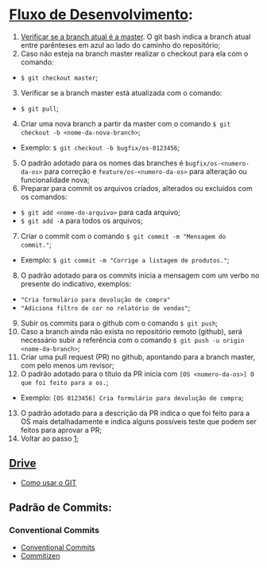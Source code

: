 # [Fluxo de Desenvolvimento](#fluxo-de-desenvolvimento):
1) [Verificar se a branch atual é a master](#step-1). 
   O git bash indica a branch atual entre parênteses em azul ao lado do caminho do repositório;
2) Caso não esteja na branch master realizar o checkout para ela com o comando:
 - `$ git checkout master`;
3) Verificar se a branch master está atualizada com o comando:
 - `$ git pull`;
4) Criar uma nova branch a partir da master com o comando `$ git checkout -b <nome-da-nova-branch>`;
 - Exemplo: `$ git checkout -b bugfix/os-0123456`;
5) O padrão adotado para os nomes das branches é `bugfix/os-<numero-da-os>` para correção e `feature/os-<numero-da-os>` para alteração ou funcionalidade nova;
6) Preparar para commit os arquivos criados, alterados ou excluídos com os comandos: 
 - `$ git add <nome-do-arquivo>` para cada arquivo;
 - `$ git add -A` para todos os arquivos;
7) Criar o commit com o comando `$ git commit -m "Mensagem do commit."`;
 - Exemplo: `$ git commit -m "Corrige a listagem de produtos."`;
8) O padrão adotado para os commits inicia a mensagem com um verbo no presente do indicativo, exemplos: 
 - `"Cria formulário para devolução de compra"`
 - `"Adiciona filtro de cor no relatório de vendas"`;
9) Subir os commits para o github com o comando `$ git push`; 
10) Caso a branch ainda não exista no repositório remoto (github), será necessário subir a referência com o comando `$ git push -u origin <nome-da-branch>`;
11) Criar uma pull request (PR) no github, apontando para a branch master, com pelo menos um revisor;
12) O padrão adotado para o título da PR inicia com `[OS <numero-da-os>] O que foi feito para a os.`; 
 - Exemplo: `[OS 0123456] Cria formulário para devolução de compra`;
13) O padrão adotado para a descrição da PR indica o que foi feito para a OS mais detalhadamente e indica alguns possíveis teste que podem ser feitos para aprovar a PR;
14) Voltar ao passo [1](#fluxo-de-desenvolvimento);

## [Drive](https://drive.google.com/drive/folders/189BioREeAycEjbd5Llr-9G79jthT5zOq)
 - [Como usar o GIT](https://drive.google.com/drive/folders/10YxtwU9rvXXUVeU2qQHJGZ_ait4T4FFz)

## Padrão de Commits:

### Conventional Commits
- [Conventional Commits](https://www.conventionalcommits.org/en/v1.0.0/)
- [Commitizen](https://commitizen-tools.github.io/commitizen/)
